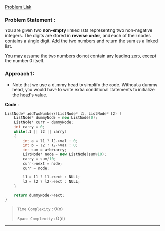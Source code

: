 [Problem Link](https://leetcode.com/problems/add-two-numbers/description/)

### Problem Statement : 

You are given two **non-empty** linked lists representing two non-negative integers. The digits are stored in **reverse order**, and each of their nodes contains a single digit. Add the two numbers and return the sum as a linked list.

You may assume the two numbers do not contain any leading zero, except the number 0 itself.

### Approach 1:

- Note that we use a dummy head to simplify the code. Without a dummy head, you would have to write extra conditional statements to initialize the head's value.

**Code** :

``` cpp
ListNode* addTwoNumbers(ListNode* l1, ListNode* l2) {
	ListNode* dummyNode = new ListNode(0);
	ListNode* curr = dummyNode;
	int carry = 0;
	while(l1 || l2 || carry)
	{
		int a = l1 ? l1->val : 0;
		int b = l2 ? l2->val : 0;
		int sum = a+b+carry;
		ListNode* node = new ListNode(sum%10);
		carry = sum/10;
		curr->next = node;
		curr = node;

		l1 = l1 ? l1->next : NULL;
		l2 = l2 ? l2->next : NULL;
	}

	return dummyNode->next;
}
```


> `Time Complexity` : O(n)
> 
> `Space Complexity` : O(n)

---
